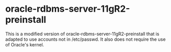 oracle-rdbms-server-11gR2-preinstall
====================================

This is a modified version of oracle-rdbms-server-11gR2-preinstall that is adapted to use accounts not in /etc/passwd.  It also does not require the use of Oracle's kernel.